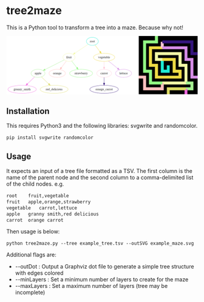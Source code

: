 # tree2maze

This is a Python tool to transform a tree into a maze. Because why not!

![Example of a tree and a maze](example.png)

## Installation

This requires Python3 and the following libraries: svgwrite and randomcolor.

```
pip install svgwrite randomcolor
```

## Usage

It expects an input of a tree file formatted as a TSV. The first column is the name of the parent node and the second column to a comma-delimited list of the child nodes. e.g.

```
root	fruit,vegetable
fruit	apple,orange,strawberry
vegetable	carrot,lettuce
apple	granny smith,red delicious
carrot	orange carrot
```

Then usage is below:

```
python tree2maze.py --tree example_tree.tsv --outSVG example_maze.svg
```

Additional flags are:

- --outDot : Output a Graphviz dot file to generate a simple tree structure with edges colored
- --minLayers : Set a minimum number of layers to create for the maze
- --maxLayers : Set a maximum number of layers (tree may be incomplete)

